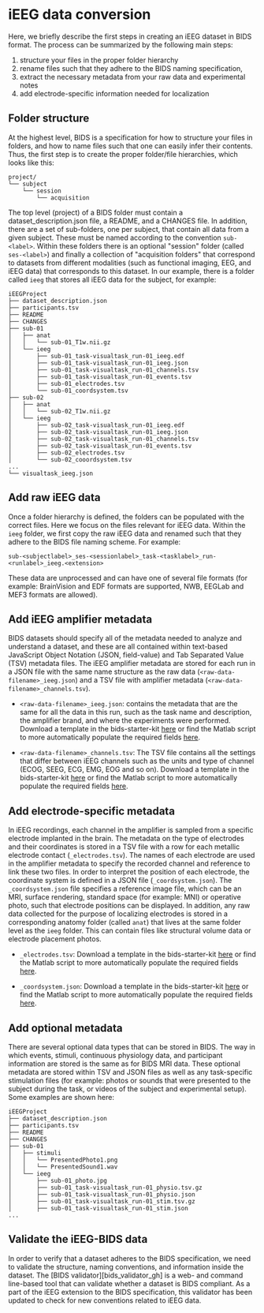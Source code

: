 # iEEG data conversion

Here, we briefly describe the first steps in creating an iEEG dataset in BIDS format.
The process can be summarized by the following main steps:

1.  structure your files in the proper folder hierarchy
1.  rename files such that they adhere to the BIDS naming specification,
1.  extract the necessary metadata from your raw data and experimental notes
1.  add electrode-specific information needed for localization

## Folder structure

At the highest level, BIDS is a specification for how to structure your files in folders,
and how to name files such that one can easily infer their contents.
Thus, the first step is to create the proper folder/file hierarchies,
which looks like this:

```text
project/
└── subject
    └── session
        └── acquisition
```

The top level (project) of a BIDS folder must contain
a dataset_description.json file, a README, and a CHANGES file.
In addition, there are a set of sub-folders,
one per subject, that contain all data from a given subject.
These must be named according to the convention `sub-<label>`.
Within these folders there is an optional "session" folder (called `ses-<label>`)
and finally a collection of "acquisition folders"
that correspond to datasets from different modalities
(such as functional imaging, EEG, and iEEG data)
that corresponds to this dataset.
In our example, there is a folder called `ieeg` that stores all iEEG data
for the subject, for example:

```text
iEEGProject
├── dataset_description.json
├── participants.tsv
├── README
├── CHANGES
├── sub-01
│   ├── anat
│   │   └── sub-01_T1w.nii.gz
│   └── ieeg
│       ├── sub-01_task-visualtask_run-01_ieeg.edf
│       ├── sub-01_task-visualtask_run-01_ieeg.json
│       ├── sub-01_task-visualtask_run-01_channels.tsv
│       ├── sub-01_task-visualtask_run-01_events.tsv
│       ├── sub-01_electrodes.tsv
│       └── sub-01_coordsystem.tsv
├── sub-02
│   ├── anat
│   │   └── sub-02_T1w.nii.gz
│   └── ieeg
│       ├── sub-02_task-visualtask_run-01_ieeg.edf
│       ├── sub-02_task-visualtask_run-01_ieeg.json
│       ├── sub-02_task-visualtask_run-01_channels.tsv
│       ├── sub-02_task-visualtask_run-01_events.tsv
│       ├── sub-02_electrodes.tsv
│       └── sub-02_cooordsystem.tsv
...
└── visualtask_ieeg.json
```

## Add raw iEEG data

Once a folder hierarchy is defined, the folders can be populated
with the correct files.
Here we focus on the files relevant for iEEG data.
Within the `ieeg` folder, we first copy the raw iEEG data and renamed such
that they adhere to the BIDS file naming scheme.
For example:

```text
sub-<subjectlabel>_ses-<sessionlabel>_task-<tasklabel>_run-<runlabel>_ieeg.<extension>
```

These data are unprocessed and can have one of several file formats
(for example: BrainVision and EDF formats are supported, NWB, EEGLab and MEF3 formats are allowed).

## Add iEEG amplifier metadata

BIDS datasets should specify all of the metadata needed to analyze and
understand a dataset, and these are all contained within text-based
JavaScript  Object Notation (JSON, field-value)
and Tab Separated Value (TSV) metadata files.
The iEEG amplifier metadata are stored for each run in a JSON file
with the same name structure as the raw data (`<raw-data-filename>_ieeg.json`)
and a TSV file with amplifier metadata (`<raw-data-filename>_channels.tsv`).

-   `<raw-data-filename>_ieeg.json`: contains the metadata
    that are the same for all the data in this run,
    such as the task name and description, the amplifier brand,
    and where the experiments were performed. Download a
    template in the bids-starter-kit
    [here](https://github.com/bids-standard/bids-starter-kit/tree/main/templates/sub-01/ses-01/ieeg/sub-01_ses-01_task-LongExample_run-01_ieeg.json)
    or find the Matlab script to more automatically populate the required fields
    [here](https://github.com/bids-standard/bids-starter-kit/tree/main/matlabCode/ieeg/createBIDS_ieeg_json.m).

-   `<raw-data-filename>_channels.tsv`: The TSV file contains all the settings
    that differ between iEEG channels such as the units and type of channel
    (ECOG, SEEG, ECG, EMG, EOG and so on).
    Download a template in the bids-starter-kit
    [here](https://github.com/bids-standard/bids-starter-kit/tree/main/templates/sub-01/ses-01/ieeg/sub-01_ses-01_task-LongExample_run-01_channels.tsv)
    or find the Matlab script to more automatically populate the required fields
    [here](https://github.com/bids-standard/bids-starter-kit/tree/main/matlabCode/ieeg/createBIDS_channels_tsv.m).

## Add electrode-specific metadata

In iEEG recordings, each channel in the amplifier is sampled from a specific
electrode implanted in the brain.
The metadata on the type of electrodes and their coordinates is stored
in a TSV file with a row for each metallic electrode contact (`_electrodes.tsv`).
The names of each electrode are used in the amplifier metadata
to specify the recorded channel and reference to link these two files.
In order to interpret the position of each electrode,
the coordinate system is defined in a JSON file (`_coordsystem.json`).
The `_coordsystem.json` file specifies a reference image file,
which can be an MRI, surface rendering, standard space (for example: MNI)
or operative photo, such that electrode positions can be displayed.
In addition, any raw data collected for the purpose of localizing electrodes
is stored in a corresponding anatomy folder (called `anat`)
that lives at the same folder level as the `ieeg` folder.
This can contain files like structural volume data or electrode placement photos.

-   `_electrodes.tsv`: Download a template in the bids-starter-kit
    [here](https://github.com/bids-standard/bids-starter-kit/tree/main/templates/sub-01/ses-01/ieeg/sub-01_ses-01_electrodes.tsv)
    or find the Matlab script to more automatically populate the required fields
    [here](https://github.com/bids-standard/bids-starter-kit/blob/main/matlabCode/ieeg/createBIDS_electrodes_tsv.m).

-   `_coordsystem.json`: Download a template in the bids-starter-kit
    [here](https://github.com/bids-standard/bids-starter-kit/tree/main/templates/sub-01/ses-01/ieeg/sub-01_ses-01_coordsystem.json)
    or find the Matlab script to more automatically populate the required fields
    [here](https://github.com/bids-standard/bids-starter-kit/tree/main/matlabCode/ieeg/createBIDS_coordsystem_json.m).

## Add optional metadata

There are several optional data types that can be stored in BIDS.
The way in which events, stimuli, continuous physiology data, and participant information
are stored is the same as for BIDS MRI data.
These optional metadata are stored
within TSV and JSON files as well as any task-specific stimulation files
(for example: photos or sounds that were presented to the subject during the task,
or videos of the subject and experimental setup).
Some examples are shown here:

```text
iEEGProject
├── dataset_description.json
├── participants.tsv
├── README
├── CHANGES
├── sub-01
│   ├── stimuli
│   │   └── PresentedPhoto1.png
│   │   └── PresentedSound1.wav
│   └── ieeg
│       ├── sub-01_photo.jpg
│       ├── sub-01_task-visualtask_run-01_physio.tsv.gz
│       ├── sub-01_task-visualtask_run-01_physio.json
│       ├── sub-01_task-visualtask_run-01_stim.tsv.gz
│       ├── sub-01_task-visualtask_run-01_stim.json
...
```

## Validate the iEEG-BIDS data

In order to verify that a dataset adheres to the BIDS specification,
we need to validate the structure, naming conventions, and information inside the dataset.
The [BIDS validator][bids_validator_gh]
is a web- and command line-based tool that can validate whether a dataset is BIDS compliant.
As a part of the iEEG extension to the BIDS specification,
this validator has been updated to check for new conventions related to iEEG data.
